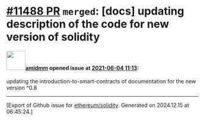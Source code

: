 # [\#11488 PR](https://github.com/ethereum/solidity/pull/11488) `merged`: [docs] updating description of the code for new version of solidity

#### <img src="https://avatars.githubusercontent.com/u/6305515?u=1a8ce2aa0784d8c694ad294a18760f36ce98b139&v=4" width="50">[amidmm](https://github.com/amidmm) opened issue at [2021-06-04 11:13](https://github.com/ethereum/solidity/pull/11488):

updating the introduction-to-smart-contracts of documentation for the new version ^0.8 




-------------------------------------------------------------------------------



[Export of Github issue for [ethereum/solidity](https://github.com/ethereum/solidity). Generated on 2024.12.15 at 06:45:24.]
